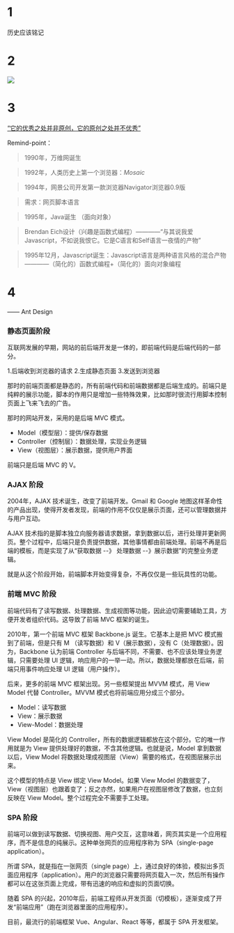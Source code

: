 # 1
历史应该铭记
# 2
![](https://image-static.segmentfault.com/359/761/3597614200-5a0a8bd55c723_articlex)
# 3
[“它的优秀之处并非原创，它的原创之处并不优秀”](http://www.ruanyifeng.com/blog/2011/06/birth_of_javascript.html)

Remind-point：
>1990年，万维网诞生

>1992年，人类历史上第一个浏览器：*Mosaic*

>1994年，网景公司开发第一款浏览器Navigator浏览器0.9版

>需求：网页脚本语言

>1995年，Java诞生 （面向对象）

>Brendan Eich设计（兴趣是函数式编程）————“与其说我爱Javascript，不如说我恨它。它是C语言和Self语言一夜情的产物”

>1995年12月，Javascript诞生：Javascript语言是两种语言风格的混合产物————（简化的）函数式编程+（简化的）面向对象编程

# 4
—— Ant Design

### 静态页面阶段
互联网发展的早期，网站的前后端开发是一体的，即前端代码是后端代码的一部分。

1.后端收到浏览器的请求
2.生成静态页面
3.发送到浏览器

那时的前端页面都是静态的，所有前端代码和前端数据都是后端生成的。前端只是纯粹的展示功能，脚本的作用只是增加一些特殊效果，比如那时很流行用脚本控制页面上飞来飞去的广告。

那时的网站开发，采用的是后端 MVC 模式。

* Model（模型层）：提供/保存数据
* Controller（控制层）：数据处理，实现业务逻辑
* View（视图层）：展示数据，提供用户界面

前端只是后端 MVC 的 V。

### AJAX 阶段
2004年，AJAX 技术诞生，改变了前端开发。Gmail 和 Google 地图这样革命性的产品出现，使得开发者发现，前端的作用不仅仅是展示页面，还可以管理数据并与用户互动。

AJAX 技术指的是脚本独立向服务器请求数据，拿到数据以后，进行处理并更新网页。整个过程中，后端只是负责提供数据，其他事情都由前端处理。前端不再是后端的模板，而是实现了从“获取数据 --》 处理数据 --》展示数据”的完整业务逻辑。

就是从这个阶段开始，前端脚本开始变得复杂，不再仅仅是一些玩具性的功能。

### 前端 MVC 阶段
前端代码有了读写数据、处理数据、生成视图等功能，因此迫切需要辅助工具，方便开发者组织代码。这导致了前端 MVC 框架的诞生。

2010年，第一个前端 MVC 框架 Backbone.js 诞生。它基本上是把 MVC 模式搬到了前端，但是只有 M （读写数据）和 V（展示数据），没有 C（处理数据）。因为，Backbone 认为前端 Controller 与后端不同，不需要、也不应该处理业务逻辑，只需要处理 UI 逻辑，响应用户的一举一动。所以，数据处理都放在后端，前端只用事件响应处理 UI 逻辑（用户操作）。

后来，更多的前端 MVC 框架出现。另一些框架提出 MVVM 模式，用 View Model 代替 Controller。MVVM 模式也将前端应用分成三个部分。

* Model：读写数据
* View：展示数据
* View-Model：数据处理

View Model 是简化的 Controller，所有的数据逻辑都放在这个部分。它的唯一作用就是为 View 提供处理好的数据，不含其他逻辑。也就是说，Model 拿到数据以后，View Model 将数据处理成视图层（View）需要的格式，在视图层展示出来。

这个模型的特点是 View 绑定 View Model。如果 View Model 的数据变了，View（视图层）也跟着变了；反之亦然，如果用户在视图层修改了数据，也立刻反映在 View Model。整个过程完全不需要手工处理。

### SPA 阶段
前端可以做到读写数据、切换视图、用户交互，这意味着，网页其实是一个应用程序，而不是信息的纯展示。这种单张网页的应用程序称为 SPA（single-page application）。

所谓 SPA，就是指在一张网页（single page）上，通过良好的体验，模拟出多页面应用程序（application）。用户的浏览器只需要将网页载入一次，然后所有操作都可以在这张页面上完成，带有迅速的响应和虚拟的页面切换。

随着 SPA 的兴起，2010年后，前端工程师从开发页面（切模板），逐渐变成了开发“前端应用”（跑在浏览器里面的应用程序）。

目前，最流行的前端框架 Vue、Angular、React 等等，都属于 SPA 开发框架。
